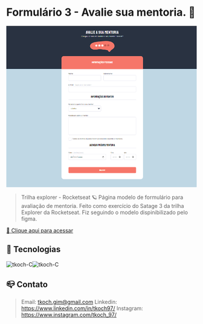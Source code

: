 # Formulário 3 - Avalie sua mentoria. 📝

![preview](/github/preview.png)

>Trilha explorer - Rocketseat 🪐
Página modelo de formulário para avaliação de mentoria. Feito como exercício do Satage 3 da trilha Explorer da Rocketseat.
Fiz seguindo o modelo dispinibilizado pelo figma.

[🔗 Clique aqui para acessar](https://tkoch97.github.io/mentoring_avaliation)

## 🔧 Tecnologias

<img align="center" alt="tkoch-C" height="30" width="40" src="https://cdn.jsdelivr.net/gh/devicons/devicon/icons/html5/html5-original.svg" /><img align="center" alt="tkoch-C" height="30" width="40" src="https://cdn.jsdelivr.net/gh/devicons/devicon/icons/css3/css3-original.svg" />



## 📪 Contato


>Email: tkoch.gim@gmail.com
>Linkedin: https://www.linkedin.com/in/tkoch97/
>Instagram: https://www.instagram.com/tkoch_97/
